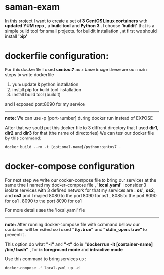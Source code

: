 # saman-exam

In this project I want to create a set of **3 CentOS Linux containers** with **updated YUM repo** , a **build tool** and **Python 3** .
I choose **'buildit'** that is a  simple build tool for small projects.
for buildit installation , at first we should install **'pip'**

# dockerfile configuration:
For this dockerfile I used **centos:7** as a base image
these are our main steps to write dockerfile

1. yum update & python installation
2. install pip for build tool installation
3. install build tool (buildit)

and I exposed port:8090 for my service
___
**note:** We can use -p [port-number] during docker run instead of EXPOSE

After that we sould put this docker file to 3 diffrent directory that I used **dir1**, **dir2** and **dir3** for that (the name of directories)
We can test our docker file by this command:

`docker build --rm -t [optional-name]/python:centos7 .`

# docker-compose configuration
For next step we write our docker-compose file to bring our services at the same time 
I named my docker-compose file , **'local.yaml'**
I consider 3 isolate services with 3 defined network for that 
my services are : **os1**, **os2**, and **os3**
and I maped 8080 to the port 8090 for os1 , 8085 to the port 8090 for os1 , 8090 to the port 8090 for os1

For more details see the 'local.yaml' file
___
**note:** After running docker-compose file with command bellow our container will be exited so i used **"tty: true"** and **"stdin_open: true"**
to prevent it . 

This option do what **"-i"** and **"-t"** do in **"docker run -it [container-name] /bin/ bash"** , for **in foreground mode** and **intractive mode**

Use this command to bring services up :

`docker-compose -f local.yaml up -d`
